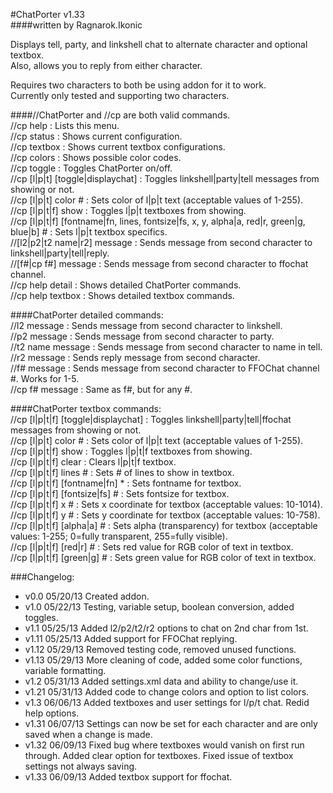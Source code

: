 #ChatPorter v1.33  
####written by Ragnarok.Ikonic  

Displays tell, party, and linkshell chat to alternate character and optional textbox.  
Also, allows you to reply from either character.  

Requires two characters to both be using addon for it to work.  
Currently only tested and supporting two characters.  

####//ChatPorter and //cp are both valid commands.  
//cp help : Lists this menu.  
//cp status : Shows current configuration.  
//cp textbox : Shows current textbox configurations.  
//cp colors : Shows possible color codes.  
//cp toggle : Toggles ChatPorter on/off.  
//cp [l|p|t] [toggle|displaychat] : Toggles linkshell|party|tell messages from showing or not.  
//cp [l|p|t] color # : Sets color of l|p|t text (acceptable values of 1-255).  
//cp [l|p|t|f] show : Toggles l|p|t textboxes from showing.  
//cp [l|p|t|f] [fontname|fn, lines, fontsize|fs, x, y, alpha|a, red|r, green|g, blue|b] # : Sets l|p|t textbox specifics.  
//[l2|p2|t2 name|r2] message : Sends message from second character to linkshell|party|tell|reply.  
//[f#|cp f#] message : Sends message from second character to ffochat channel.  
//cp help detail : Shows detailed ChatPorter commands.  
//cp help textbox : Shows detailed textbox commands.  

####ChatPorter detailed commands:  
//l2 message : Sends message from second character to linkshell.  
//p2 message : Sends message from second character to party.  
//t2 name message : Sends message from second character to name in tell.  
//r2 message : Sends reply message from second character.  
//f# message : Sends message from second character to FFOChat channel #. Works for 1-5.  
//cp f# message : Same as f#, but for any #.  

####ChatPorter textbox commands:  
//cp [l|p|t|f] [toggle|displaychat] : Toggles linkshell|party|tell|ffochat messages from showing or not.  
//cp [l|p|t] color # : Sets color of l|p|t text (acceptable values of 1-255).  
//cp [l|p|t|f] show : Toggles l|p|t|f textboxes from showing.  
//cp [l|p|t|f] clear : Clears l|p|t|f textbox.  
//cp [l|p|t|f] lines # : Sets # of lines to show in textbox.  
//cp [l|p|t|f] [fontname|fn] * : Sets fontname for textbox.  
//cp [l|p|t|f] [fontsize|fs] # : Sets fontsize for textbox.  
//cp [l|p|t|f] x # : Sets x coordinate for textbox (acceptable values: 10-1014).  
//cp [l|p|t|f] y # : Sets y coordinate for textbox (acceptable values: 10-758).  
//cp [l|p|t|f] [alpha|a] # : Sets alpha (transparency) for textbox (acceptable values: 1-255; 0=fully transparent, 255=fully visible).  
//cp [l|p|t|f] [red|r] # : Sets red value for RGB color of text in textbox.  
//cp [l|p|t|f] [green|g] # : Sets green value for RGB color of text in textbox.  

###Changelog:  
* v0.0  05/20/13 Created addon.  
* v1.0  05/22/13 Testing, variable setup, boolean conversion, added toggles.  
* v1.1  05/25/13 Added l2/p2/t2/r2 options to chat on 2nd char from 1st.  
* v1.11 05/25/13 Added support for FFOChat replying.  
* v1.12 05/29/13 Removed testing code, removed unused functions.  
* v1.13 05/29/13 More cleaning of code, added some color functions, variable formatting.  
* v1.2  05/31/13 Added settings.xml data and ability to change/use it.  
* v1.21 05/31/13 Added code to change colors and option to list colors.  
* v1.3  06/06/13 Added textboxes and user settings for l/p/t chat.  Redid help options.  
* v1.31 06/07/13 Settings can now be set for each character and are only saved when a change is made.  
* v1.32 06/09/13 Fixed bug where textboxes would vanish on first run through.  Added clear option for textboxes.  Fixed issue of textbox settings not always saving.  
* v1.33 06/09/13 Added textbox support for ffochat.  
